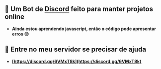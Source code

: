 ## 🌟 Um Bot de [Discord](https://discord.com/) feito para manter projetos online
- **Ainda estou aprendendo javascript, então o código pode apresentar erros 😔**

## 📌 Entre no meu servidor se precisar de ajuda
- **[https://discord.gg/6VMxT8k](https://discord.gg/6VMxT8k)**
